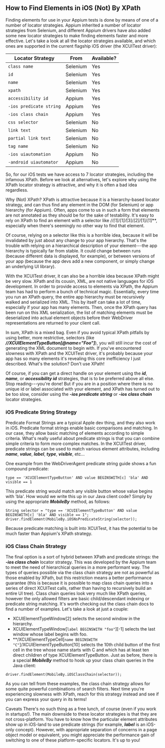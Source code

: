 ## How to Find Elements in iOS (Not) By XPath

Finding elements for use in your Appium tests is done by means of one of a number of locator strategies. Appium inherited a number of locator strategies from Selenium, and different Appium drivers have also added some new locator strategies to make finding elements faster and more effective. Let's take a look at all the locator strategies available, and which ones are supported in the current flagship iOS driver (the XCUITest driver):
<table> 
    <thead> 
        <tr> 
             <th>Locator Strategy</th> 
             <th>From</th> 
             <th>Available?</th> 
        </tr> 
    </thead> 
    <tbody>
        <tr> 
             <td><code>class name</code></td> 
             <td>Selenium</td> 
             <td>Yes</td> 
        </tr> 
        <tr> 
             <td><code>id</code></td> 
             <td>Selenium</td> 
             <td>Yes</td> 
        </tr> 
        <tr> 
             <td><code>name</code></td> 
             <td>Selenium</td> 
             <td>Yes</td> 
        </tr> 
        <tr> 
             <td><code>xpath</code></td> 
             <td>Selenium</td> 
             <td>Yes</td> 
        </tr> 
        <tr> 
             <td><code>accessibility id</code></td> 
             <td>Appium</td> 
             <td>Yes</td> 
        </tr> 
        <tr> 
             <td><code>-ios predicate string</code></td> 
             <td>Appium</td> 
             <td>Yes</td> 
        </tr> 
        <tr> 
             <td><code>-ios class chain</code></td> 
             <td>Appium</td> 
             <td>Yes</td> 
        </tr> 
        <tr> 
             <td><code>css selector</code></td> 
             <td>Selenium</td> 
             <td>No</td> 
        </tr> 
        <tr> 
             <td><code>link text</code></td> 
             <td>Selenium</td> 
             <td>No</td> 
        </tr> 
        <tr> 
             <td><code>partial link text</code></td> 
             <td>Selenium</td> 
             <td>No</td> 
        </tr> 
        <tr> 
             <td><code>tag name</code></td> 
             <td>Selenium</td> 
             <td>No</td> 
        </tr> 
        <tr> 
             <td><code>-ios uiautomation</code></td> 
             <td>Appium</td> 
             <td>No</td> 
        </tr> 
        <tr> 
             <td><code>-android uiautomator</code></td> 
             <td>Appium</td> 
             <td>No</td> 
        </tr> 
    </tbody>
</table>

So, for our iOS tests we have access to 7 locator strategies, including the infamous XPath. Before we look at alternatives, let's explore why using the XPath locator strategy is attractive, and why it is often a bad idea regardless.

Why (Not) XPath?
XPath is attractive because it is a hierarchy-based locator strategy, and can thus find any element in the DOM (for Selenium) or app hierarchy (for Appium). Often, apps come to us in such a form that elements are not annotated as they should be for the sake of testability. It's easy to rely on XPath to find an element with a selector like ***//*[1]/*[1]/*[3]/*[2]/*[1]/*[1]***, especially when there's seemingly no other way to find that element.

Of course, relying on a selector like this is a horrible idea, because it will be invalidated by just about any change to your app hierarchy. That's the trouble with relying on a hierarchical description of your element---the app hierarchy is typically far from stable. It could change between runs (because different data is displayed, for example), or between versions of your app (because the app devs add a new component, or simply change an underlying UI library).

With the XCUITest driver, it can also be a horrible idea because XPath might be very slow. XPath and its cousin, XML, are not native languages for iOS development. In order to provide access to elements via XPath, the Appium team has had to perform a bunch of technical magic. Essentially, every time you run an XPath query, the entire app hierarchy must be recursively walked and serialized into XML. This by itself can take a lot of time, especially if your app has many elements. Then, once the XPath query has been run on this XML serialization, the list of matching elements must be deserialized into actual element objects before their WebDriver representations are returned to your client call.

In sum, XPath is a mixed bag. Even if you avoid typical XPath pitfalls by using better, more restrictive, selectors (like ***//XCUIElementTypeButton[@name="Foo"]***), you will still incur the cost of generating the XML document to begin with. If you've encountered slowness with XPath and the XCUITest driver, it's probably because your app has so many elements it's revealing this core inefficiency I just described. What's the solution? Don't use XPath!

Of course, if you can get a direct handle on your element using the ***id***, ***name***, or ***accessibility id*** strategies, that is to be preferred above all else. Stop reading---you're done! But if you are in a position where there is no unique id or label associated with your element, and XPath has turned out to be too slow, consider using the ***-ios predicate string*** or ***-ios class chain*** locator strategies.

### iOS Predicate String Strategy
Predicate Format Strings are a typical Apple dev thing, and they also work in iOS. Predicate format strings enable basic comparisons and matching. In our case, they allow basic matching of elements according to simple criteria. What's really useful about predicate strings is that you can combine simple criteria to form more complex matches. In the XCUITest driver, predicate strings can be used to match various element attributes, including ***name***, ***value***, ***label***, ***type***, ***visible***, etc...

One example from the WebDriverAgent predicate string guide shows a fun compound predicate:
```
type == 'XCUIElementTypeButton' AND value BEGINSWITH[c] 'bla' AND visible == 1
```

This predicate string would match any visible button whose value begins with 'bla'. How would we write this up in our Java client code? Simply by using the appropriate ***MobileBy*** method, as follows:
```
String selector = "type == 'XCUIElementTypeButton' AND value BEGINSWITH[c] 'bla' AND visible == 1";
driver.findElement(MobileBy.iOSNsPredicateString(selector));
```

Because predicate matching is built into XCUITest, it has the potential to be much faster than Appium's XPath strategy.

### iOS Class Chain Strategy
The final option is a sort of hybrid between XPath and predicate strings: the ***-ios class chain*** locator strategy. This was developed by the Appium team to meet the need of hierarchical queries in a more performant way. The types of queries possible via the class chain strategy are not as powerful as those enabled by XPath, but this restriction means a better performance guarantee (this is because it is possible to map class chain queries into a series of direct XCUITest calls, rather than having to recursively build an entire UI tree). Class chain queries look very much like XPath queries, however the only allowed filters are basic child/descendant indexing or predicate string matching. It's worth checking out the class chain docs to find a number of examples. Let's take a look at just a couple:

- XCUIElementTypeWindow[2] selects the second window in the hierarchy.
- XCUIElementTypeWindow[`label BEGINSWITH "foo"`][-1] selects the last window whose label begins with foo.
- **/XCUIElementTypeCell[`name BEGINSWITH "C"`]/XCUIElementTypeButton[10] selects the 10th child button of the first cell in the tree whose name starts with C and which has at least ten direct children of type XCUIElementTypeButton.
Just as before, there is a special ***MobileBy*** method to hook up your class chain queries in the Java client:
```
driver.findElement(MobileBy.iOSClassChain(selector));
```

As you can tell from these examples, the class chain strategy allows for some quite powerful combinations of search filters. Next time you're experiencing slowness with XPath, reach for this strategy instead and see if you can express your query in its terms!

Caveats
There's no such thing as a free lunch, of course (even if you work in startups!). The main downside to these locator strategies is that they are not cross-platform. You have to know how the particular element attributes show up in iOS-land to use predicate strings (for example, ***label*** is an iOS-only concept). However, with appropriate separation of concerns in a page object model or equivalent, you might appreciate the performance gain of switching to one of these platform-specific locators. It's up to you!
